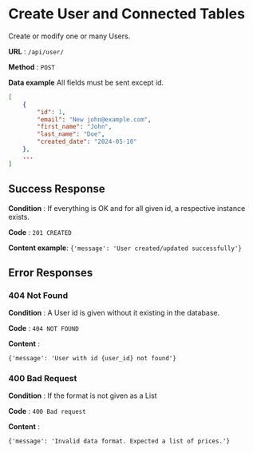 # Create User and Connected Tables

Create or modify one or many Users.

**URL** : `/api/user/`

**Method** : `POST`

**Data example** All fields must be sent except id.

```json
[
    {
        "id": 1,
        "email": "New john@example.com",
        "first_name": "John",
        "last_name": "Doe",
        "created_date": "2024-05-10"
    },
    ...
]
```

## Success Response

**Condition** : If everything is OK and for all given id, a respective instance exists.

**Code** : `201 CREATED`

**Content example**: `{'message': 'User created/updated successfully'}`

## Error Responses

### 404 Not Found

**Condition** : A User id is given without it existing in the database.

**Code** : `404 NOT FOUND`

**Content** : 

`{'message': 'User with id {user_id} not found'}`

### 400 Bad Request

**Condition** : If the format is not given as a List

**Code** : `400 Bad request`

**Content** : 

`{'message': 'Invalid data format. Expected a list of prices.'}`
